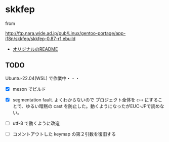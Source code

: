 # skkfep

from 

http://ftp.nara.wide.ad.jp/pub/Linux/gentoo-portage/app-i18n/skkfep/skkfep-0.87-r1.ebuild

- [オリジナルのREADME](./README)

## TODO

Ubuntu-22.04(WSL) で作業中・・・

- [x] meson でビルド
- [x] segmentation fault. よくわからないので プロジェクト全体を `c++` にすることで、ゆるい暗黙の cast を防止した。動くようになったがEUC-JPで読めない。
- [ ] utf-8 で動くように改造
- [ ] コメントアウトした keymap の第２引数を復旧する

